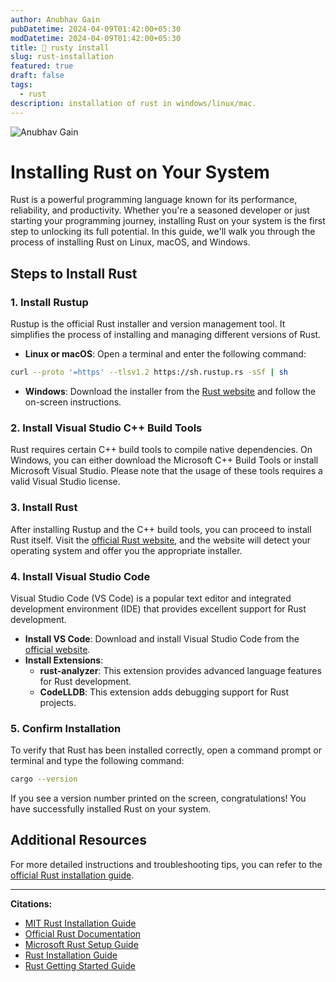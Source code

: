 ```yaml
---
author: Anubhav Gain
pubDatetime: 2024-04-09T01:42:00+05:30
modDatetime: 2024-04-09T01:42:00+05:30
title: 🦀 rusty install
slug: rust-installation
featured: true
draft: false
tags:
  - rust
description: installation of rust in windows/linux/mac.
---
```


<!-- ![Anubhav Gain](/assets/blog-images/rust.png) -->

  <img src="/assets/blog-images/rust.png" class="sm:w-1/2 mx-auto" alt="Anubhav Gain">

# Installing Rust on Your System

Rust is a powerful programming language known for its performance, reliability, and productivity. Whether you're a seasoned developer or just starting your programming journey, installing Rust on your system is the first step to unlocking its full potential. In this guide, we'll walk you through the process of installing Rust on Linux, macOS, and Windows.

## Steps to Install Rust

### 1. Install Rustup

Rustup is the official Rust installer and version management tool. It simplifies the process of installing and managing different versions of Rust.

- **Linux or macOS**: Open a terminal and enter the following command:

```bash
curl --proto '=https' --tlsv1.2 https://sh.rustup.rs -sSf | sh
```

- **Windows**: Download the installer from the [Rust website](https://www.rust-lang.org/tools/install) and follow the on-screen instructions.

### 2. Install Visual Studio C++ Build Tools

Rust requires certain C++ build tools to compile native dependencies. On Windows, you can either download the Microsoft C++ Build Tools or install Microsoft Visual Studio. Please note that the usage of these tools requires a valid Visual Studio license.

### 3. Install Rust

After installing Rustup and the C++ build tools, you can proceed to install Rust itself. Visit the [official Rust website](https://www.rust-lang.org/tools/install), and the website will detect your operating system and offer you the appropriate installer.

### 4. Install Visual Studio Code

Visual Studio Code (VS Code) is a popular text editor and integrated development environment (IDE) that provides excellent support for Rust development.

- **Install VS Code**: Download and install Visual Studio Code from the [official website](https://code.visualstudio.com/).
- **Install Extensions**:
  - **rust-analyzer**: This extension provides advanced language features for Rust development.
  - **CodeLLDB**: This extension adds debugging support for Rust projects.

### 5. Confirm Installation

To verify that Rust has been installed correctly, open a command prompt or terminal and type the following command:

```bash
cargo --version
```

If you see a version number printed on the screen, congratulations! You have successfully installed Rust on your system.

## Additional Resources

For more detailed instructions and troubleshooting tips, you can refer to the [official Rust installation guide](https://www.rust-lang.org/tools/install).

---

**Citations:**

- [MIT Rust Installation Guide](https://web.mit.edu/rust-lang_v1.25/arch/amd64_ubuntu1404/share/doc/rust/html/book/second-edition/ch01-01-installation.html)
- [Official Rust Documentation](https://doc.rust-lang.org/book/ch01-01-installation.html)
- [Microsoft Rust Setup Guide](https://learn.microsoft.com/en-us/windows/dev-environment/rust/setup)
- [Rust Installation Guide](https://www.rust-lang.org/tools/install)
- [Rust Getting Started Guide](https://www.rust-lang.org/learn/get-started)
